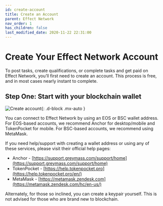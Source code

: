 ```yaml
---
id: create-account
title: Create an Account
parent: Effect Network
nav_order: 1
has_children: false
last_modified_date: 2020-11-22 22:31:00
---
```


# Create Your Effect Network Account

To post tasks, create qualifications, or complete tasks and get paid on Effect Network, you’ll first need to create an account.
This process is free, and in most cases nearly instant to complete.

## Step One: Start with your blockchain wallet

![Create account](/assets/images/create-account.png){: .d-block .mx-auto }

You can connect to Effect Network by using an EOS or BSC wallet address.
For EOS-based accounts, we recommend Anchor for desktop/mobile and TokenPocket for mobile.
For BSC-based accounts, we recommend using MetaMask.

If you need help/support with creating a wallet address or using any of these services, please visit their official help pages:

- Anchor - [https://support.greymass.com/support/home](https://support.greymass.com/support/home)
- TokenPocket - [https://help.tokenpocket.pro](https://help.tokenpocket.pro/en/)
- MetaMask - [https://metamask.zendesk.com](https://metamask.zendesk.com/hc/en-us/)

Alternately, for those so inclined, you can create a keypair yourself. This is not advised for those who are brand new to blockchain.


